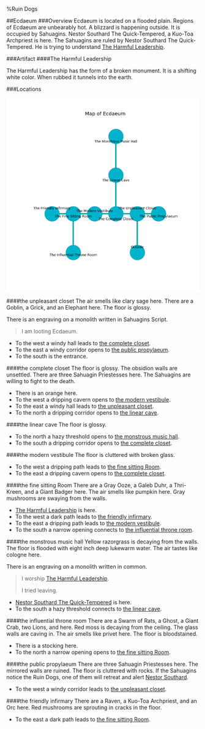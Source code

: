%Ruin Dogs

##Ecdaeum
###Overview
Ecdaeum is located on a flooded plain. Regions of Ecdaeum are unbearably hot. A blizzard is happening outside. It is occupied by Sahuagins. <a name="Nestor-Southard-The-Quick-Tempered"></a>Nestor Southard The Quick-Tempered, a Kuo-Toa Archpriest is here. The Sahuagins are ruled by Nestor Southard The Quick-Tempered. He  is trying to understand [The Harmful Leadership](#The-Harmful-Leadership). 



###Artifact
####<a name="The-Harmful-Leadership"></a>The Harmful Leadership


The Harmful Leadership has the form of a broken monument. It is a shifting white color. When rubbed it tunnels into the earth. 





###Locations


![](../v2/images/Ecdaeum.png)

####<a name="the-unpleasant-closet"></a>the unpleasant closet
The air smells like clary sage here. There are a Goblin, a Grick, and an Elephant here. The floor is glossy. 

There is an engraving on a monolith written in Sahuagins Script. 

> I am looting Ecdaeum.
>


* To the west a windy hall leads to [the complete closet](#the-complete-closet).
* To the east a windy corridor opens to [the public propylaeum](#the-public-propylaeum).
* To the south is the entrance.


####<a name="the-complete-closet"></a>the complete closet
The floor is glossy. The obsidion walls are unsettled. There are three Sahuagin Priestesses here. The Sahuagins are willing to fight to the death. 



* There is an orange here.
* To the west a dripping cavern opens to [the modern vestibule](#the-modern-vestibule).
* To the east a windy hall leads to [the unpleasant closet](#the-unpleasant-closet).
* To the north a dripping corridor opens to [the linear cave](#the-linear-cave).


####<a name="the-linear-cave"></a>the linear cave
The floor is glossy. 



* To the north a hazy threshold opens to [the monstrous music hall](#the-monstrous-music-hall).
* To the south a dripping corridor opens to [the complete closet](#the-complete-closet).


####<a name="the-modern-vestibule"></a>the modern vestibule
The floor is cluttered with broken glass. 



* To the west a dripping path leads to [the fine sitting Room](#the-fine-sitting-Room).
* To the east a dripping cavern opens to [the complete closet](#the-complete-closet).


####<a name="the-fine-sitting-Room"></a>the fine sitting Room
There are a Gray Ooze, a Galeb Duhr, a Thri-Kreen, and a Giant Badger here. The air smells like pumpkin here. Gray mushrooms are swaying from the walls. 



* [The Harmful Leadership](#The-Harmful-Leadership) is here.
* To the west a dark path leads to [the friendly infirmary](#the-friendly-infirmary).
* To the east a dripping path leads to [the modern vestibule](#the-modern-vestibule).
* To the south a narrow opening connects to [the influential throne room](#the-influential-throne-room).


####<a name="the-monstrous-music-hall"></a>the monstrous music hall
Yellow razorgrass is decaying from the walls. The floor is flooded with eight inch deep lukewarm water. The air tastes like cologne here. 

There is an engraving on a monolith written in common. 

> I worship [The Harmful Leadership](#The-Harmful-Leadership).
>
> I tried leaving.
>


* [Nestor Southard The Quick-Tempered](#Nestor-Southard-The-Quick-Tempered) is here.
* To the south a hazy threshold connects to [the linear cave](#the-linear-cave).


####<a name="the-influential-throne-room"></a>the influential throne room
There are a Swarm of Rats, a Ghost, a Giant Crab, two Lions, and  here. Red moss is decaying from the ceiling. The glass walls are caving in. The air smells like privet here. The floor is bloodstained. 



* There is a stocking here.
* To the north a narrow opening opens to [the fine sitting Room](#the-fine-sitting-Room).


####<a name="the-public-propylaeum"></a>the public propylaeum
There are three Sahuagin Priestesses here. The mirrored walls are ruined. The floor is cluttered with rocks. If the Sahuagins notice the Ruin Dogs, one of them will retreat and alert [Nestor Southard](#Nestor-Southard). 



* To the west a windy corridor leads to [the unpleasant closet](#the-unpleasant-closet).


####<a name="the-friendly-infirmary"></a>the friendly infirmary
There are a Raven, a Kuo-Toa Archpriest, and an Orc here. Red mushrooms are sprouting in cracks in the floor. 



* To the east a dark path leads to [the fine sitting Room](#the-fine-sitting-Room).


